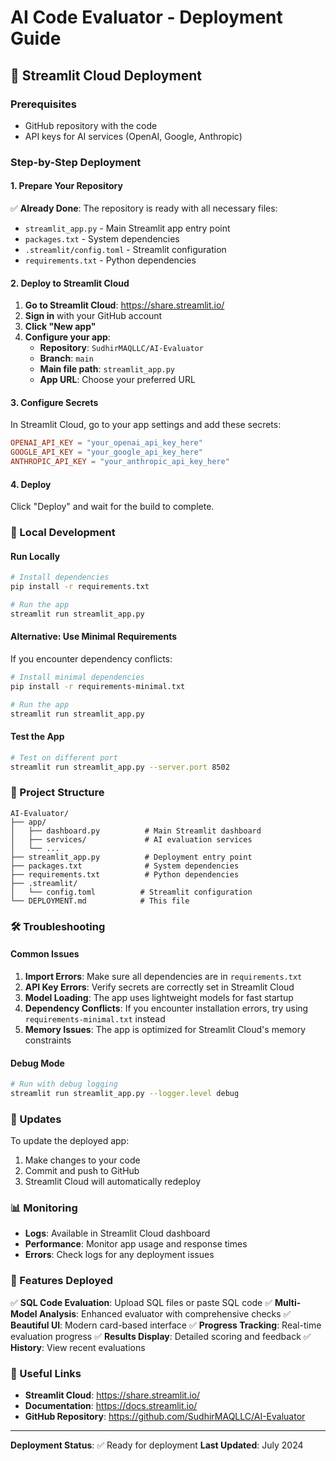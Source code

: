 # AI Code Evaluator - Deployment Guide

## 🚀 Streamlit Cloud Deployment

### Prerequisites
- GitHub repository with the code
- API keys for AI services (OpenAI, Google, Anthropic)

### Step-by-Step Deployment

#### 1. Prepare Your Repository
✅ **Already Done**: The repository is ready with all necessary files:
- `streamlit_app.py` - Main Streamlit app entry point
- `packages.txt` - System dependencies
- `.streamlit/config.toml` - Streamlit configuration
- `requirements.txt` - Python dependencies

#### 2. Deploy to Streamlit Cloud

1. **Go to Streamlit Cloud**: https://share.streamlit.io/
2. **Sign in** with your GitHub account
3. **Click "New app"**
4. **Configure your app**:
   - **Repository**: `SudhirMAQLLC/AI-Evaluator`
   - **Branch**: `main`
   - **Main file path**: `streamlit_app.py`
   - **App URL**: Choose your preferred URL

#### 3. Configure Secrets

In Streamlit Cloud, go to your app settings and add these secrets:

```toml
OPENAI_API_KEY = "your_openai_api_key_here"
GOOGLE_API_KEY = "your_google_api_key_here"
ANTHROPIC_API_KEY = "your_anthropic_api_key_here"
```

#### 4. Deploy

Click "Deploy" and wait for the build to complete.

### 🔧 Local Development

#### Run Locally
```bash
# Install dependencies
pip install -r requirements.txt

# Run the app
streamlit run streamlit_app.py
```

#### Alternative: Use Minimal Requirements
If you encounter dependency conflicts:
```bash
# Install minimal dependencies
pip install -r requirements-minimal.txt

# Run the app
streamlit run streamlit_app.py
```

#### Test the App
```bash
# Test on different port
streamlit run streamlit_app.py --server.port 8502
```

### 📁 Project Structure

```
AI-Evaluator/
├── app/
│   ├── dashboard.py          # Main Streamlit dashboard
│   ├── services/             # AI evaluation services
│   └── ...
├── streamlit_app.py          # Deployment entry point
├── packages.txt              # System dependencies
├── requirements.txt          # Python dependencies
├── .streamlit/
│   └── config.toml          # Streamlit configuration
└── DEPLOYMENT.md            # This file
```

### 🛠️ Troubleshooting

#### Common Issues

1. **Import Errors**: Make sure all dependencies are in `requirements.txt`
2. **API Key Errors**: Verify secrets are correctly set in Streamlit Cloud
3. **Model Loading**: The app uses lightweight models for fast startup
4. **Dependency Conflicts**: If you encounter installation errors, try using `requirements-minimal.txt` instead
5. **Memory Issues**: The app is optimized for Streamlit Cloud's memory constraints

#### Debug Mode
```bash
# Run with debug logging
streamlit run streamlit_app.py --logger.level debug
```

### 🔄 Updates

To update the deployed app:
1. Make changes to your code
2. Commit and push to GitHub
3. Streamlit Cloud will automatically redeploy

### 📊 Monitoring

- **Logs**: Available in Streamlit Cloud dashboard
- **Performance**: Monitor app usage and response times
- **Errors**: Check logs for any deployment issues

### 🎯 Features Deployed

✅ **SQL Code Evaluation**: Upload SQL files or paste SQL code
✅ **Multi-Model Analysis**: Enhanced evaluator with comprehensive checks
✅ **Beautiful UI**: Modern card-based interface
✅ **Progress Tracking**: Real-time evaluation progress
✅ **Results Display**: Detailed scoring and feedback
✅ **History**: View recent evaluations

### 🔗 Useful Links

- **Streamlit Cloud**: https://share.streamlit.io/
- **Documentation**: https://docs.streamlit.io/
- **GitHub Repository**: https://github.com/SudhirMAQLLC/AI-Evaluator

---

**Deployment Status**: ✅ Ready for deployment
**Last Updated**: July 2024 